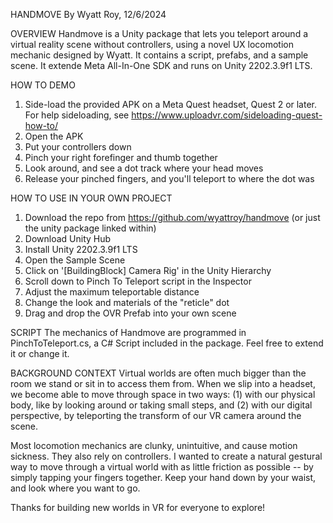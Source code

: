 HANDMOVE
By Wyatt Roy, 12/6/2024

OVERVIEW
Handmove is a Unity package that lets you teleport around a virtual reality scene without controllers, using a novel UX locomotion mechanic designed by Wyatt.
It contains a script, prefabs, and a sample scene. It extende Meta All-In-One SDK and runs on Unity 2202.3.9f1 LTS.

HOW TO DEMO
1) Side-load the provided APK on a Meta Quest headset, Quest 2 or later. For help sideloading, see https://www.uploadvr.com/sideloading-quest-how-to/
2) Open the APK
3) Put your controllers down
4) Pinch your right forefinger and thumb together
5) Look around, and see a dot track where your head moves
6) Release your pinched fingers, and you'll teleport to where the dot was

HOW TO USE IN YOUR OWN PROJECT
1) Download the repo from https://github.com/wyattroy/handmove (or just the unity package linked within)
2) Download Unity Hub
3) Install Unity 2202.3.9f1 LTS
4) Open the Sample Scene
5) Click on '[BuildingBlock] Camera Rig' in the Unity Hierarchy
6) Scroll down to Pinch To Teleport script in the Inspector
7) Adjust the maximum teleportable distance
8) Change the look and materials of the "reticle" dot
9) Drag and drop the OVR Prefab into your own scene

SCRIPT
The mechanics of Handmove are programmed in PinchToTeleport.cs, a C# Script included in the package. Feel free to extend it or change it.

BACKGROUND CONTEXT
Virtual worlds are often much bigger than the room we stand or sit in to access them from. When we slip into a headset, we become able to move through space in two ways: (1) with our physical body, like by looking around or taking small steps, and (2) with our digital perspective, by teleporting the transform of our VR camera around the scene.

Most locomotion mechanics are clunky, unintuitive, and cause motion sickness. They also rely on controllers. I wanted to create a natural gestural way to move through a virtual world with as little friction as possible -- by simply tapping your fingers together. Keep your hand down by your waist, and look where you want to go.

Thanks for building new worlds in VR for everyone to explore!
